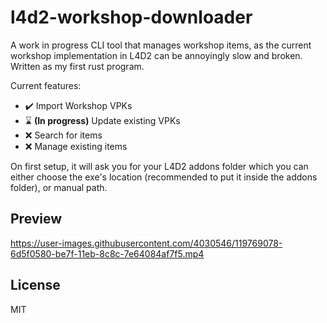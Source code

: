 # l4d2-workshop-downloader

A work in progress CLI tool that manages workshop items, as the current workshop implementation in L4D2 can be annoyingly slow and broken. Written as my first rust program.

Current features:

- ✔️ Import Workshop VPKs
- ⌛ **(In progress)** Update existing VPKs
- ❌ Search for items
- ❌ Manage existing items

On first setup, it will ask you for your L4D2 addons folder which you can either choose the exe's location (recommended to put it inside the addons folder), or manual path. 

## Preview

https://user-images.githubusercontent.com/4030546/119769078-6d5f0580-be7f-11eb-8c8c-7e64084af7f5.mp4


## License

MIT
